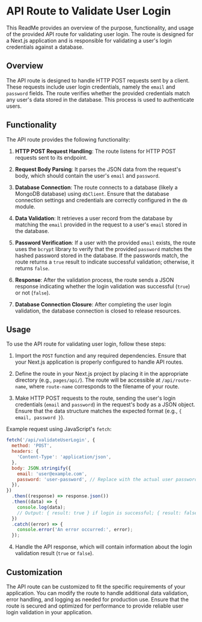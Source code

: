 # API Route to Validate User Login

This ReadMe provides an overview of the purpose, functionality, and usage of the provided API route for validating user login. The route is designed for a Next.js application and is responsible for validating a user's login credentials against a database.

## Overview

The API route is designed to handle HTTP POST requests sent by a client. These requests include user login credentials, namely the `email` and `password` fields. The route verifies whether the provided credentials match any user's data stored in the database. This process is used to authenticate users.

## Functionality

The API route provides the following functionality:

1. **HTTP POST Request Handling**: The route listens for HTTP POST requests sent to its endpoint.

2. **Request Body Parsing**: It parses the JSON data from the request's body, which should contain the user's `email` and `password`.

3. **Database Connection**: The route connects to a database (likely a MongoDB database) using `dbClient`. Ensure that the database connection settings and credentials are correctly configured in the `db` module.

4. **Data Validation**: It retrieves a user record from the database by matching the `email` provided in the request to a user's `email` stored in the database.

5. **Password Verification**: If a user with the provided `email` exists, the route uses the `bcrypt` library to verify that the provided `password` matches the hashed password stored in the database. If the passwords match, the route returns a `true` result to indicate successful validation; otherwise, it returns `false`.

6. **Response**: After the validation process, the route sends a JSON response indicating whether the login validation was successful (`true`) or not (`false`).

7. **Database Connection Closure**: After completing the user login validation, the database connection is closed to release resources.

## Usage

To use the API route for validating user login, follow these steps:

1. Import the `POST` function and any required dependencies. Ensure that your Next.js application is properly configured to handle API routes.

2. Define the route in your Next.js project by placing it in the appropriate directory (e.g., `pages/api/`). The route will be accessible at `/api/route-name`, where `route-name` corresponds to the filename of your route.

3. Make HTTP POST requests to the route, sending the user's login credentials (`email` and `password`) in the request's body as a JSON object. Ensure that the data structure matches the expected format (e.g., `{ email, password }`).

Example request using JavaScript's `fetch`:

```javascript
fetch('/api/validateUserLogin', {
  method: 'POST',
  headers: {
    'Content-Type': 'application/json',
  },
  body: JSON.stringify({
    email: 'user@example.com',
    password: 'user-password', // Replace with the actual user password
  }),
})
  .then((response) => response.json())
  .then((data) => {
    console.log(data);
    // Output: { result: true } if login is successful; { result: false } otherwise
  })
  .catch((error) => {
    console.error('An error occurred:', error);
  });
```

4. Handle the API response, which will contain information about the login validation result (`true` or `false`).

## Customization

The API route can be customized to fit the specific requirements of your application. You can modify the route to handle additional data validation, error handling, and logging as needed for production use. Ensure that the route is secured and optimized for performance to provide reliable user login validation in your application.